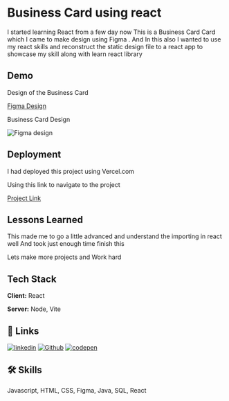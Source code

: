 
# Business Card using react

I started learning React from a few day now
This is a Business Card Card which I came to make design using Figma
. And In this also I  wanted to use my react skills and reconstruct the static design file to a react app to showcase my skill along with learn react library




## Demo

Design of the Business Card 

[Figma Design](https://www.figma.com/file/LLGjnMopU5ioGjWbLrp4pY/My-Business-card-for-React?type=design&node-id=0%3A1&mode=design&t=RrWR8KoUxCcdI9cq-1)

Business Card Design

![Figma design](https://i.postimg.cc/RhsKsD9y/Business-card-using-react.png)


## Deployment

I had deployed this project  using Vercel.com

Using this link to navigate to the project

[Project Link](https://business-card-using-react.vercel.app/)


## Lessons Learned

This made me to go a little advanced and understand the importing in react well And took just enough time finish this

Lets make more projects and Work hard





## Tech Stack

**Client:** React

**Server:** Node, Vite

## 🔗 Links
[![linkedin](https://img.shields.io/badge/linkedin-0A66C2?style=for-the-badge&logo=linkedin&logoColor=white)](https://www.linkedin.com/in/murali-kanna/)
[![Github](https://img.shields.io/badge/GitHub-100000?style=for-the-badge&logo=github&logoColor=white)](https://github.com/Kanna116)
[![codepen](https://img.shields.io/badge/Codepen-000000?style=for-the-badge&logo=codepen&logoColor=white)](https://codepen.io/Klax)


## 🛠 Skills
Javascript, HTML, CSS, Figma, Java, SQL, React


